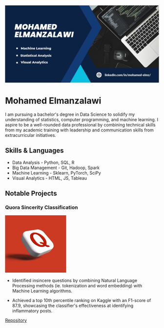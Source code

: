 ![About Me Banner](https://github.com/Mohamed-Elmz/Mohamed-Elmz/blob/main/GitHub_Banner%20(1).png)

# Mohamed Elmanzalawi
I am pursuing a bachelor's degree in Data Science to solidify my understanding of statistics, computer programming, and machine learning. I aspire to be a well-rounded data professional by combining technical skills from my academic training with leadership and communication skills from extracurricular initiatives.

## Skills & Languages
* Data Analysis - Python, SQL, R
* Big Data Management - Git, Hadoop, Spark
* Machine Learning - Sklearn, PyTorch, SciPy
* Visual Analytics - HTML, JS, Tableau

## Notable Projects 
### Quora Sincerity Classification
<img src="https://github.com/Mohamed-Elmz/Mohamed-Elmz/blob/main/Quora.jpg" width="200" >

* Identified insincere questions by combining Natural Language Processing methods (ie. tokenization and word embedding) with Machine Learning algorithms.

* Achieved a top 10th percentile ranking on Kaggle with an F1-score of 87.9, showcasing the classifier's effectiveness at identifying inflammatory posts.

[Repository](https://github.com/Mohamed-Elmz/Quora_Sincerity_Classification)








